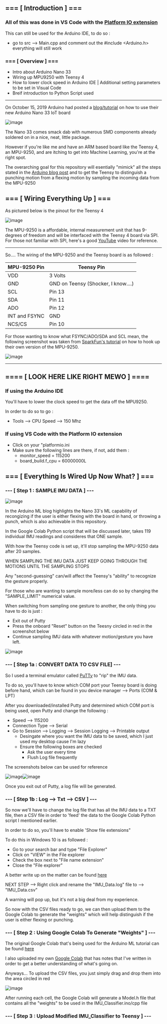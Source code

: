 ## === [ Introduction ] === 

### All of this was done in VS Code with the [Platform IO extension](https://platformio.org/platformio-ide)

This can still be used for the Arduino IDE, to do so :
 * go to src --> Main.cpp and comment out the #include <Arduino.h> everything will still work

### === [ Overview ] ===
* Intro about Arduino Nano 33
* Wiring up MPU9250 with Teensy 4
* How to lower clock speed in Arduino IDE | Additional setting parameters to be set in Visual Code
* Breif introduction to Python Script used

 -----------
 
On October 15, 2019 Arduino had posted a [blog/tutorial](https://blog.arduino.cc/2019/10/15/get-started-with-machine-learning-on-arduino/) on how to use their new Arduino Nano 33 IoT board
 
![image](https://user-images.githubusercontent.com/39348633/93692108-9dfecc00-fab4-11ea-9ec8-d777d6c8ebf8.png)
 
The Nano 33 comes smack dab with numerous SMD components already soldered on in a nice, neat, little package.
 
However if you're like me and have an ARM based board like the Teensy 4, an MPU-9250, and are itching to get into Machine Learning, you're at the right spot.
 
The overarching goal for this repository will esentially "mimick" all the steps stated in the [Arduino blog post](https://blog.arduino.cc/2019/10/15/get-started-with-machine-learning-on-arduino/)
and to get the Teensy to distinguish a punching motion from a flexing motion by sampling the incoming data from the MPU-9250
 
## === [ Wiring Everything Up ] === 
 
As pictured below is the pinout for the Teensy 4
 
![image](https://user-images.githubusercontent.com/39348633/93692469-4f9ffc00-fab9-11ea-92a1-0242fd0c7c85.png)
 
The MPU-9250 is a affordable, internal measurement unit that has 9-degrees of freedom and will be interfaced with the Teensy 4 board via SPI. For those not familiar with SPI, here's a good [YouTube](https://www.youtube.com/watch?v=fvOAbDMzoks&ab_channel=GreatScott%21) video for reference.
 
-----------

So.... The wiring of the MPU-9250 and the Teensy board is as followed : 
 
MPU-9250 Pin | Teensy Pin 
------------ | ------------
VDD | 3 Volts
GND | GND on Teensy (Shocker, I know....)
SCL | Pin 13
SDA | Pin 11
ADO | Pin 12
INT and FSYNC | GND
NCS/CS | Pin 10
 
For those wanting to know what FSYNC/ADO/SDA and SCL mean, the following screenshot was taken from [SparkFun's tutorial](https://learn.sparkfun.com/tutorials/mpu-9250-hookup-guide/all) on how to hook up their own version of the MPU-9250.
 
![image](https://user-images.githubusercontent.com/39348633/93692709-07cea400-fabc-11ea-8405-e53f344fe765.png)
 
-----------
 
 ## ==== [ LOOK HERE LIKE RIGHT MEWO ] ====
 
 ### If using the Arduino IDE
 
 You'll have to lower the clock speed to get the data off the MPU9250.
 
 In order to do so to go :
 
  * Tools --> CPU Speed --> 150 Mhz
  
 ### If using VS Code with the Platform IO extension
 
 * Click on your "platformio.ini
 * Make sure the following lines are there, if not, add them :
   * monitor_speed = 115200
   * board_build.f_cpu = 60000000L
 
## === [ Everything Is Wired Up Now What? ] ===

### --- [ Step 1 : SAMPLE IMU DATA ] ---

![image](https://user-images.githubusercontent.com/39348633/93822988-ad058b80-fc26-11ea-8383-e3c332253ab8.png)

In the Arduino ML blog highlights the Nano 33's ML capability of recongizing if the user is either flexing with the board in hand, or throwing a punch, which is also achievable in this repository. 

In the Google Colab Python script that will be discussed later, takes 119 individual IMU readings and consideres that ONE sample.

With how the Teensy code is set up, it'll stop sampling the MPU-9250 data after 20 samples. 

WHEN SAMPLING THE IMU DATA JUST KEEP GOING THROUGH THE MOTIONS UNTIL THE SAMPLING STOPS

Any "second-guessing" can/will affect the Teensy's "ability" to recognize the gesture properly.

For those who are wanting to sample more/less can do so by changing the "SAMPLE_LIMIT" numerical value.

When switching from sampling one gesture to another, the only thing you have to do is just :
 * Exit out of Putty
 * Press the onboard "Reset" button on the Teesny circled in red in the screenshot below
 * Continue sampling IMU data with whatever motion/gesture you have left.
 
 ![image](https://user-images.githubusercontent.com/39348633/93826271-80547280-fc2c-11ea-9561-bce5e5fea960.png)


### --- [ Step 1a : CONVERT DATA TO CSV FILE] ---

So I used a terminal emulator called [PuTTy](https://www.chiark.greenend.org.uk/~sgtatham/putty/latest.html) to "rip" the IMU data.

To do so, you'll have to know which COM port your Teensy board is doing before hand, which can be found in you device manager --> Ports (COM & LPT)

After you downloaded/installed Putty and determined which COM port is being used, open Putty and change the following : 

 * Speed --> 115200
 * Connection Type --> Serial
 * Go to Session --> Logging --> Session Logging --> Printable output
   * Desingate where you want the IMU data to be saved, which I just used my desktop cause I'm lazy
   * Ensure the following boxes are checked 
     * Ask the user every time 
     * Flush Log file frequently 
     
 The screenshots below can be used for reference
 
![image](https://user-images.githubusercontent.com/39348633/93729467-2ef3a700-fb8a-11ea-9159-7315c5d26f16.png)![image](https://user-images.githubusercontent.com/39348633/93821435-2bacf980-fc24-11ea-86dd-8e407940872f.png)

Once you exit out of Putty, a log file will be generated.

### --- [ Step 1b : Log --> Txt --> CSV ] ---

So now we'll have to change the log file that has all the IMU data to a TXT file, then a CSV file in order to 'feed' the data to the Google Colab Python script I mentioned earlier.

In order to do so, you'll have to enable 'Show file extensions"

To do this in Windows 10 is as followed :
 * Go to your search bar and type "File Explorer"
 * Click on "VIEW" in the File explorer 
 * Check the box next to "File name extension" 
 * Close the "File explorer"

A better write up on the matter can be found [here](https://support.winzip.com/hc/en-us/articles/115011457948-How-to-configure-Windows-to-show-file-extensions-and-hidden-files)

NEXT STEP --> Right click and rename the "IMU_Data.log" file to --> "IMU_Data.csv" 

A warning will pop up, but it's not a big deal from my experience.

So now with the CSV files ready to go, we can then upload them to the Google Colab to generate the "weights" which will help distinguish if the user is either flexing or punching.

### --- [ Step 2 : Using Google Colab To Generate "Weights" ] ---

The original Google Colab that's being used for the Arduino ML tutorial can be found [here](https://colab.research.google.com/github/arduino/ArduinoTensorFlowLiteTutorials/blob/master/GestureToEmoji/arduino_tinyml_workshop.ipynb) 

I also uploaded my own [Google Colab](https://github.com/Digital1O1/Tensorflow_Teensy_MPU9250/blob/master/Teensy_ML_Script.ipynb) that has notes that I've written in order to get a better understanding of what's going on.

Anyways... To upload the CSV files, you just simply drag and drop them into the area circled in red

![image](https://user-images.githubusercontent.com/39348633/93828362-c3b0e000-fc30-11ea-8596-bc94dc002d5c.png)

After running each cell, the Google Colab will generate a Model.h file that contains all the "weights" to be used in the IMU_Classifier.ino/cpp file

### --- [ Step 3 : Upload Modified IMU_Classifier to Teensy ] ---


